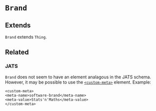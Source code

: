 # `Brand`

## Extends

`Brand` extends `Thing`.

## Related

### JATS

`Brand` does not seem to have an element analagous in the JATS schema. However, it may be possible to use the [`<custom-meta>`](https://jats.nlm.nih.gov/archiving/tag-library/1.1/element/custom-meta.html) element.
Example:

```
<custom-meta>
<meta-name>software-brand</meta-name>
<meta-value>Stats'n'Maths</meta-value>
</custom-meta>
```

